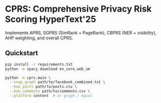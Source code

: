 # CPRS: Comprehensive Privacy Risk Scoring HyperText'25

Implements APRS, SGPRS (SimRank + PageRank), CBPRS (NER + visibility), AHP weighting, and overall CPRS.

## Quickstart

```bash
pip install -r requirements.txt
python -m spacy download en_core_web_sm

python -m cprs.main \
  --snap_graph path/to/facebook_combined.txt \
  --koo_posts path/to/posts.csv \
  --koo_comments path/to/comments.csv \
  --platform content  # or graph / equal
